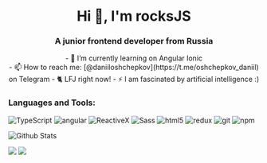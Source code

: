 <!-- <p align="center">
  Visitor count<br>
  <img src="https://profile-counter.glitch.me/itgoyo/count.svg" />
</p> -->

<h1 align="center">Hi 👋, I'm rocksJS</h1>
<h3 align="center">A junior frontend developer from Russia</h3>

<div align="center">
- 🌱 I’m currently learning on Angular Ionic 
<br>
- 📫 How to reach me: [@daniiloshchepkov](https://t.me/oshchepkov_daniil) on Telegram
- 🐈‍ LFJ right now!
- ⚡ I am fascinated by artificial intelligence :)
</div>
<h3 align="left">Languages and Tools:</h3>
<p>
 <img alt="TypeScript" src="https://img.shields.io/badge/-TypeScript-007ACC?style=flat-square&logo=typescript&logoColor=white" />
 <img alt="angular" src="https://img.shields.io/badge/-Angular-DD0031?style=flat-square&logo=angular&logoColor=white" />
 <img alt="ReactiveX" src="https://img.shields.io/badge/-RxJs-B7178C?style=flat-square&logo=reactivex&logoColor=white" />
 <img alt="Sass" src="https://img.shields.io/badge/-Sass-CC6699?style=flat-square&logo=sass&logoColor=white" />
 <img alt="html5" src="https://img.shields.io/badge/-HTML5-E34F26?style=flat-square&logo=html5&logoColor=white" />
 <img alt="redux" src="https://img.shields.io/badge/-Redux-764ABC?style=flat-square&logo=redux&logoColor=white" />
 <img alt="git" src="https://img.shields.io/badge/-Git-F05032?style=flat-square&logo=git&logoColor=white" />
 <img alt="npm" src="https://img.shields.io/badge/-NPM-CB3837?style=flat-square&logo=npm&logoColor=white" />
</p>



![Github Stats](https://github-readme-stats.vercel.app/api?username=rocksJS&bg_color=30,e96443,904e95&title_color=fff&text_color=fff)

![](https://raw.githubusercontent.com/rocksJS/github-stats-transparent/output/generated/overview.svg)
![](https://raw.githubusercontent.com/rocksJS/github-stats-transparent/output/generated/languages.svg)


<!-- <details open>
 <summary> 😇 <b>Medium Published articles</b>: </summary>
<br>
    <a target="_blank" href="https://github-readme-medium-recent-article.vercel.app/medium/@itgoyo/0"><img src="https://github-readme-medium-recent-article.vercel.app/medium/@itgoyo/0" alt="Recent Article 0"></a>
  <br>
    <a target="_blank" href="https://github-readme-medium-recent-article.vercel.app/medium/@itgoyo/1"><img src="https://github-readme-medium-recent-article.vercel.app/medium/@itgoyo/1" alt="Recent Article 1"></a>
  <br>
    <a target="_blank" href="https://github-readme-medium-recent-article.vercel.app/medium/@itgoyo/2"><img src="https://github-readme-medium-recent-article.vercel.app/medium/@itgoyo/2" alt="Recent Article 2"></a>
  <br>

</details> -->
